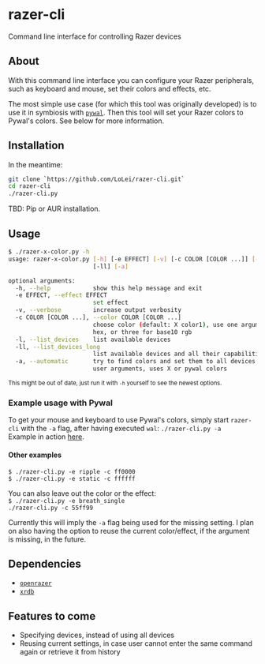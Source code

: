 # razer-cli
Command line interface for controlling Razer devices

## About
With this command line interface you can configure your Razer peripherals, such
as keyboard and mouse, set their colors and effects, etc.

The most simple use case (for which this tool was originally developed) is to
use it in symbiosis with [`pywal`](https://github.com/dylanaraps/pywal). Then
this tool will set your Razer colors to Pywal's colors. See below for more
information.

## Installation
In the meantime:
```bash
git clone `https://github.com/LoLei/razer-cli.git`
cd razer-cli
./razer-cli.py
```
TBD: Pip or AUR installation.

## Usage
```bash
$ ./razer-x-color.py -h                                 
usage: razer-x-color.py [-h] [-e EFFECT] [-v] [-c COLOR [COLOR ...]] [-l]
                        [-ll] [-a]

optional arguments:
  -h, --help            show this help message and exit
  -e EFFECT, --effect EFFECT
                        set effect
  -v, --verbose         increase output verbosity
  -c COLOR [COLOR ...], --color COLOR [COLOR ...]
                        choose color (default: X color1), use one argument for
                        hex, or three for base10 rgb
  -l, --list_devices    list available devices
  -ll, --list_devices_long
                        list available devices and all their capabilities
  -a, --automatic       try to find colors and set them to all devices without
                        user arguments, uses X or pywal colors

```
<sup>This might be out of date, just run it with `-h` yourself to see the newest
options.</sup>  

### Example usage with Pywal
To get your mouse and keyboard to use Pywal's colors, simply start `razer-cli`
with the `-a` flag, after having executed `wal`: `./razer-cli.py -a`  
Example in action 
[here](https://github.com/LoLei/dotfiles/blob/master/exec-wal.sh).

#### Other examples
`$ ./razer-cli.py -e ripple -c ff0000`  
`$ ./razer-cli.py -e static -c ffffff`  

You can also leave out the color or the effect:  
`$ ./razer-cli.py -e breath_single`  
`./razer-cli.py -c 55ff99`

Currently this will imply the `-a` flag being used for the missing setting. I
plan on also having the option to reuse the current color/effect, if the
argument is missing, in the future.

## Dependencies
* [`openrazer`](https://github.com/openrazer/openrazer)
* [`xrdb`](https://www.archlinux.org/packages/extra/x86_64/xorg-xrdb/)

## Features to come
* Specifying devices, instead of using all devices
* Reusing current settings, in case user cannot enter the same command again or
  retrieve it from history
